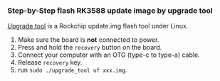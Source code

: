 ### Step-by-Step flash RK3588 update image by upgrade tool

[Upgrade tool](https://opensource.rock-chips.com/wiki_Upgradetool) is a Rockchip update.img flash tool under Linux.

1. Make sure the board is <b>not</b> connected to power.
2. Press and hold the `recovery` button on the board.
3. Connect your computer with an OTG (type-c to type-a) cable.
4. Release `recovery` key.
5. run `sudo ./upgrade_tool uf xxx.img`.

